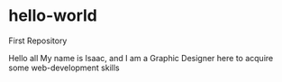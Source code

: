# hello-world
First Repository

Hello all
My name is Isaac, and I am a Graphic Designer here to acquire some web-development skills
